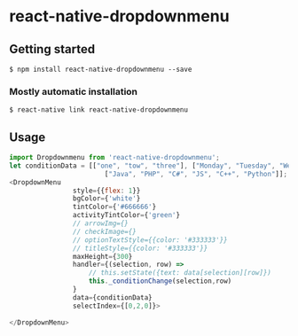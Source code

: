 
# react-native-dropdownmenu

## Getting started

`$ npm install react-native-dropdownmenu --save`

### Mostly automatic installation

`$ react-native link react-native-dropdownmenu`


## Usage
```javascript
import Dropdownmenu from 'react-native-dropdownmenu';
let conditionData = [["one", "tow", "three"], ["Monday", "Tuesday", "Wednesday", "Thursday", "Friday", "Saturday", "Sunday"],
                        ["Java", "PHP", "C#", "JS", "C++", "Python"]];
<DropdownMenu
                style={{flex: 1}}
                bgColor={'white'}
                tintColor={'#666666'}
                activityTintColor={'green'}
                // arrowImg={}
                // checkImage={}
                // optionTextStyle={{color: '#333333'}}
                // titleStyle={{color: '#333333'}}
                maxHeight={300}
                handler={(selection, row) =>
                    // this.setState({text: data[selection][row]})
                    this._conditionChange(selection,row)
                }
                data={conditionData}
                selectIndex={[0,2,0]}>
                
</DropdownMenu>
```

  